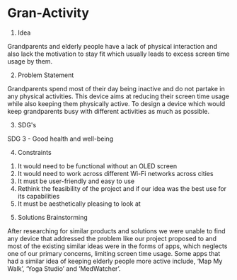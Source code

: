 # Gran-Activity
1. Idea

Grandparents and elderly people have a lack of physical interaction and also lack the motivation to stay fit which usually leads to excess screen time usage by them.

2. Problem Statement

Grandparents spend most of their day being inactive and do not partake in any physical activities. This device aims at reducing their screen time usage while also keeping them physically active. To design a device which would keep grandparents busy with different activities as much as possible. 

3. SDG's

SDG 3 - Good health and well-being

4. Constraints

1) It would need to be functional without an OLED screen
2) It would need to work across different Wi-Fi networks across cities
3) It must be user-friendly and easy to use
4) Rethink the feasibility of the project and if our idea was the best use for its capabilities
5) It must be aesthetically pleasing to look at

5. Solutions Brainstorming

After researching for similar products and solutions we were unable to find any device that addressed the problem like our project proposed to and most of the existing similar ideas were in the forms of apps, which neglects one of our primary concerns, limiting screen time usage. Some apps that had a similar idea of keeping elderly people more active include, ‘Map My Walk’, ‘Yoga Studio’ and ‘MedWatcher’. 
